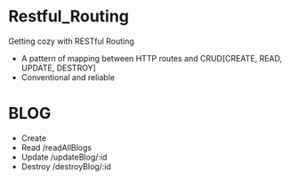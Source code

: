 # Restful_Routing
Getting cozy with RESTful Routing
- A pattern of mapping between HTTP routes and CRUD[CREATE, READ, UPDATE, DESTROY]
- Conventional and reliable

# BLOG
- Create
- Read    /readAllBlogs
- Update  /updateBlog/:id
- Destroy /destroyBlog/:id
